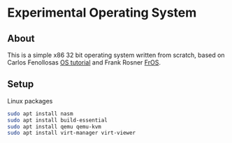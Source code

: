 # Experimental Operating System

## About
This is a simple x86 32 bit operating system written from scratch, based on Carlos Fenollosas [OS tutorial](https://github.com/cfenollosa/os-tutorial) and Frank Rosner [FrOS](https://github.com/FRosner/FrOS).

## Setup
Linux packages
```bash
sudo apt install nasm 
sudo apt install build-essential 
sudo apt install qemu qemu-kvm 
sudo apt install virt-manager virt-viewer
```
